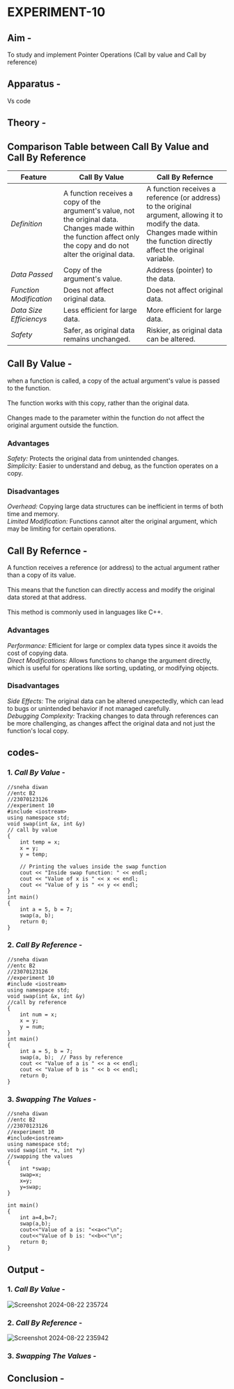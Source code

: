 # EXPERIMENT-10

## Aim -
To study and implement Pointer Operations (Call by value and Call by reference)

## Apparatus -
Vs code

## Theory -

## Comparison Table between Call By Value and Call By Reference   

| Feature           | Call By Value                                           | Call By Refernce                                       |
|-------------------|-------------------------------------------------|----------------------------------------------|
| *Definition*    | A function receives a copy of the argument's value, not the original data.<br> Changes made within the function affect only the copy and do not alter the original data. | A function receives a reference (or address) to the original argument, allowing it to modify the data.<br> Changes made within the function directly affect the original variable. |
| *Data Passed*          | Copy of the argument's value.         | Address (pointer) to the data. |
| *Function Modification*    | Does not affect original data.| Does not affect original data. |
| *Data Size Efficiencys*        | Less efficient for large data.                          | More efficient for large data. |
| *Safety*    | Safer, as original data remains unchanged.  |Riskier, as original data can be altered.|

## Call By Value -
when a function is called, a copy of the actual argument's value is passed to the function.<br> <br>The function works with this copy, rather than the original data.<br><br> Changes made to the parameter within the function do not affect the original argument outside the function.

### Advantages
*Safety:* Protects the original data from unintended changes.<br>
*Simplicity:* Easier to understand and debug, as the function operates on a copy.

### Disadvantages
*Overhead:* Copying large data structures can be inefficient in terms of both time and memory.<br>
*Limited Modification:* Functions cannot alter the original argument, which may be limiting for certain operations.

## Call By Refernce -
A function receives a reference (or address) to the actual argument rather than a copy of its value.<br><br> This means that the function can directly access and modify the original data stored at that address.<br><br> This method is commonly used in languages like C++.

### Advantages
*Performance:* Efficient for large or complex data types since it avoids the cost of copying data.<br>
*Direct Modifications:* Allows functions to change the argument directly, which is useful for operations like sorting, updating, or modifying objects.

### Disadvantages
*Side Effects:* The original data can be altered unexpectedly, which can lead to bugs or unintended behavior if not managed carefully.<br>
*Debugging Complexity:* Tracking changes to data through references can be more challenging, as changes affect the original data and not just the function's local copy.

## codes-
### 1. *Call By Value* -
```
//sneha diwan
//entc B2
//23070123126
//experiment 10
#include <iostream>
using namespace std;
void swap(int &x, int &y) 
// call by value
{
    int temp = x;
    x = y;
    y = temp;

    // Printing the values inside the swap function
    cout << "Inside swap function: " << endl;
    cout << "Value of x is " << x << endl;
    cout << "Value of y is " << y << endl;
}
int main() 
{
    int a = 5, b = 7;
    swap(a, b);
    return 0;
}
```

### 2. *Call By Reference* -
```
//sneha diwan
//entc B2
//23070123126
//experiment 10
#include <iostream>
using namespace std;
void swap(int &x, int &y) 
//call by reference
{
    int num = x;
    x = y;
    y = num;
}
int main() 
{
    int a = 5, b = 7;
    swap(a, b);  // Pass by reference
    cout << "Value of a is " << a << endl;
    cout << "Value of b is " << b << endl;
    return 0;
}
```

### 3. *Swapping The Values* -
```
//sneha diwan
//entc B2
//23070123126
//experiment 10
#include<iostream> 
using namespace std; 
void swap(int *x, int *y) 
//swapping the values
{
    int *swap;
    swap=x;
    x=y;
    y=swap;
}

int main() 
{
    int a=4,b=7;
    swap(a,b);
    cout<<"Value of a is: "<<a<<"\n";
    cout<<"Value of b is: "<<b<<"\n";
    return 0;
}
```

## Output -
### 1. *Call By Value* -
![Screenshot 2024-08-22 235724](https://github.com/user-attachments/assets/5598c90a-7bba-4478-ac77-2be970e9ef23)
### 2. *Call By Reference* -
![Screenshot 2024-08-22 235942](https://github.com/user-attachments/assets/0a1e435e-8795-44ab-91b2-fec4e35a719b)

### 3. *Swapping The Values* -



## Conclusion -
